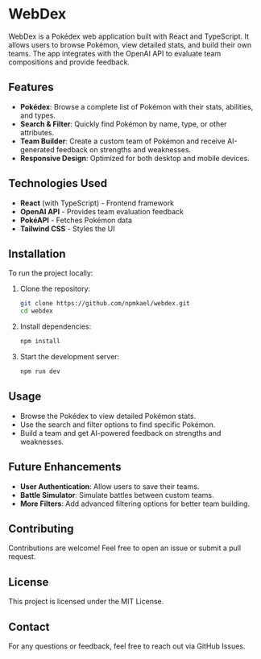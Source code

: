 # WebDex

WebDex is a Pokédex web application built with React and TypeScript. It allows users to browse Pokémon, view detailed stats, and build their own teams. The app integrates with the OpenAI API to evaluate team compositions and provide feedback.

## Features

- **Pokédex**: Browse a complete list of Pokémon with their stats, abilities, and types.
- **Search & Filter**: Quickly find Pokémon by name, type, or other attributes.
- **Team Builder**: Create a custom team of Pokémon and receive AI-generated feedback on strengths and weaknesses.
- **Responsive Design**: Optimized for both desktop and mobile devices.

## Technologies Used

- **React** (with TypeScript) - Frontend framework
- **OpenAI API** - Provides team evaluation feedback
- **PokéAPI** - Fetches Pokémon data
- **Tailwind CSS** - Styles the UI

## Installation

To run the project locally:

1. Clone the repository:
   ```sh
   git clone https://github.com/npmkael/webdex.git
   cd webdex
   ```
2. Install dependencies:
   ```sh
   npm install
   ```
3. Start the development server:
   ```sh
   npm run dev
   ```

## Usage

- Browse the Pokédex to view detailed Pokémon stats.
- Use the search and filter options to find specific Pokémon.
- Build a team and get AI-powered feedback on strengths and weaknesses.

## Future Enhancements

- **User Authentication**: Allow users to save their teams.
- **Battle Simulator**: Simulate battles between custom teams.
- **More Filters**: Add advanced filtering options for better team building.

## Contributing

Contributions are welcome! Feel free to open an issue or submit a pull request.

## License

This project is licensed under the MIT License.

## Contact

For any questions or feedback, feel free to reach out via GitHub Issues.

